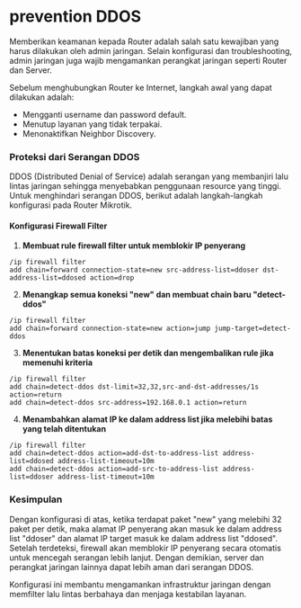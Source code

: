 # prevention DDOS

Memberikan keamanan kepada Router adalah salah satu kewajiban yang harus dilakukan oleh admin jaringan. Selain konfigurasi dan troubleshooting, admin jaringan juga wajib mengamankan perangkat jaringan seperti Router dan Server.

Sebelum menghubungkan Router ke Internet, langkah awal yang dapat dilakukan adalah:
- Mengganti username dan password default.
- Menutup layanan yang tidak terpakai.
- Menonaktifkan Neighbor Discovery.

### Proteksi dari Serangan DDOS
DDOS (Distributed Denial of Service) adalah serangan yang membanjiri lalu lintas jaringan sehingga menyebabkan penggunaan resource yang tinggi. Untuk menghindari serangan DDOS, berikut adalah langkah-langkah konfigurasi pada Router Mikrotik.

#### **Konfigurasi Firewall Filter**

1. **Membuat rule firewall filter untuk memblokir IP penyerang**
```shell
/ip firewall filter
add chain=forward connection-state=new src-address-list=ddoser dst-address-list=ddosed action=drop
```

2. **Menangkap semua koneksi "new" dan membuat chain baru "detect-ddos"**
```shell
/ip firewall filter
add chain=forward connection-state=new action=jump jump-target=detect-ddos
```

3. **Menentukan batas koneksi per detik dan mengembalikan rule jika memenuhi kriteria**
```shell
/ip firewall filter
add chain=detect-ddos dst-limit=32,32,src-and-dst-addresses/1s action=return
add chain=detect-ddos src-address=192.168.0.1 action=return
```

4. **Menambahkan alamat IP ke dalam address list jika melebihi batas yang telah ditentukan**
```shell
/ip firewall filter
add chain=detect-ddos action=add-dst-to-address-list address-list=ddosed address-list-timeout=10m
add chain=detect-ddos action=add-src-to-address-list address-list=ddoser address-list-timeout=10m
```

### **Kesimpulan**
Dengan konfigurasi di atas, ketika terdapat paket "new" yang melebihi 32 paket per detik, maka alamat IP penyerang akan masuk ke dalam address list "ddoser" dan alamat IP target masuk ke dalam address list "ddosed". Setelah terdeteksi, firewall akan memblokir IP penyerang secara otomatis untuk mencegah serangan lebih lanjut. Dengan demikian, server dan perangkat jaringan lainnya dapat lebih aman dari serangan DDOS.

Konfigurasi ini membantu mengamankan infrastruktur jaringan dengan memfilter lalu lintas berbahaya dan menjaga kestabilan layanan.